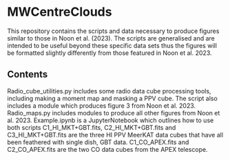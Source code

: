 # MWCentreClouds
This repository contains the scripts and data necessary to produce figures similar to those in Noon et al. (2023). The scripts are generalised and are intended to be useful beyond these specific data sets thus the figures will be formatted slightly differently from those featured in Noon et al. 2023.

## Contents
Radio_cube_utilities.py includes some radio data cube processing tools, including making a moment map and masking a PPV cube. The script also includes a module which produces figure 3 from Noon et al. 2023.
Radio_maps.py includes modules to produce all other figures from Noon et al. 2023.
Example.ipynb is a JupyterNotebook which outlines how to use both scripts
C1_HI_MKT+GBT.fits, C2_HI_MKT+GBT.fits and C3_HI_MKT+GBT.fits are the three HI PPV MeerKAT data cubes that have all been feathered with single dish, GBT data.
C1_CO_APEX.fits and C2_CO_APEX.fits are the two CO data cubes from the APEX telescope. 
